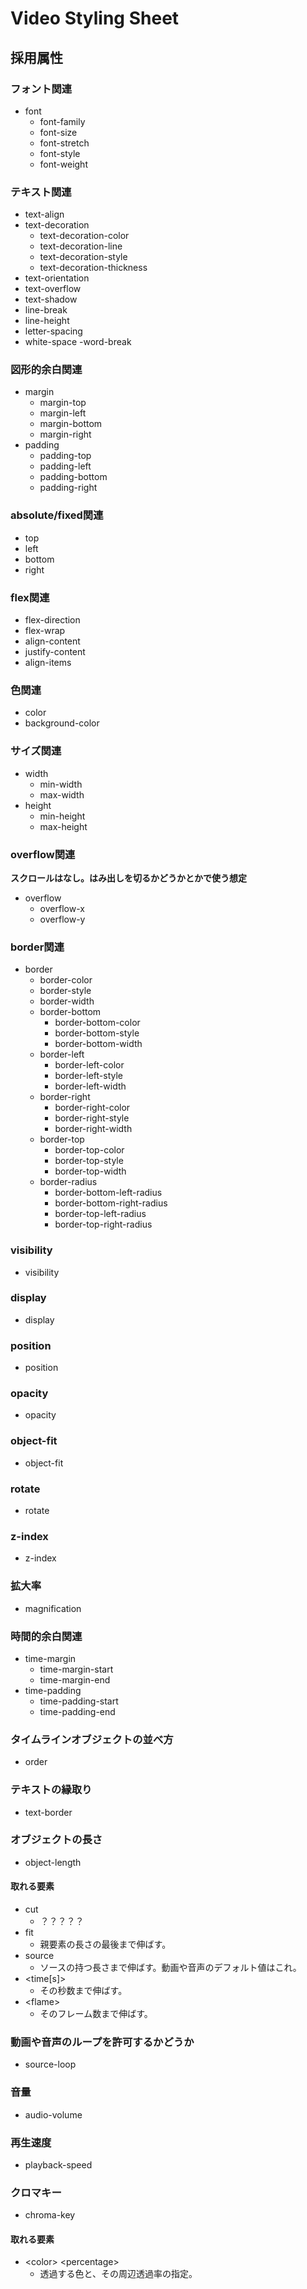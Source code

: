 # Video Styling Sheet

## 採用属性

### フォント関連
- font
  - font-family
  - font-size
  - font-stretch
  - font-style
  - font-weight

### テキスト関連
- text-align
- text-decoration
  - text-decoration-color
  - text-decoration-line
  - text-decoration-style
  - text-decoration-thickness
- text-orientation
- text-overflow
- text-shadow
- line-break
- line-height
- letter-spacing
- white-space
 -word-break

### 図形的余白関連
- margin
  - margin-top
  - margin-left
  - margin-bottom
  - margin-right
- padding
  - padding-top
  - padding-left
  - padding-bottom
  - padding-right

### absolute/fixed関連
- top
- left
- bottom
- right

### flex関連
- flex-direction
- flex-wrap
- align-content
- justify-content
- align-items

### 色関連
- color
- background-color

### サイズ関連
- width
  - min-width
  - max-width
- height
  - min-height
  - max-height

### overflow関連
**スクロールはなし。はみ出しを切るかどうかとかで使う想定**
- overflow
  - overflow-x
  - overflow-y

### border関連
- border
  - border-color
  - border-style
  - border-width
  - border-bottom
    - border-bottom-color
    - border-bottom-style
    - border-bottom-width
  - border-left
    - border-left-color
    - border-left-style
    - border-left-width
  - border-right
    - border-right-color
    - border-right-style
    - border-right-width
  - border-top
    - border-top-color
    - border-top-style
    - border-top-width
  - border-radius
    - border-bottom-left-radius
    - border-bottom-right-radius
    - border-top-left-radius
    - border-top-right-radius

### visibility
- visibility

### display
- display

### position
- position

### opacity
- opacity

### object-fit
- object-fit

### rotate
- rotate

### z-index
- z-index

### 拡大率
- magnification

### 時間的余白関連
- time-margin
  - time-margin-start
  - time-margin-end
- time-padding
  - time-padding-start
  - time-padding-end

### タイムラインオブジェクトの並べ方
- order

### テキストの縁取り
- text-border

### オブジェクトの長さ
- object-length
#### 取れる要素
- cut
  - ？？？？？
- fit
  - 親要素の長さの最後まで伸ばす。
- source
  - ソースの持つ長さまで伸ばす。動画や音声のデフォルト値はこれ。
- \<time[s]>
  - その秒数まで伸ばす。
- \<flame>
  - そのフレーム数まで伸ばす。

### 動画や音声のループを許可するかどうか
- source-loop

### 音量
- audio-volume

### 再生速度
- playback-speed

### クロマキー
- chroma-key
#### 取れる要素
- \<color> \<percentage>
  - 透過する色と、その周辺透過率の指定。
